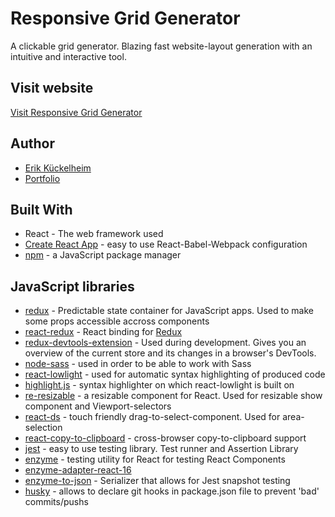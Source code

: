 # Responsive Grid Generator

A clickable grid generator. Blazing fast website-layout generation with an intuitive and interactive tool.

## Visit website

[Visit Responsive Grid Generator](https://responsive-grid-generator.netlify.com/)

## Author

- [Erik Kückelheim](https://github.com/kueckelheim)
- [Portfolio](https://erik-kueckelheim.com/)

## Built With

- React - The web framework used
- [Create React App](https://github.com/facebook/create-react-app) - easy to use React-Babel-Webpack configuration
- [npm](https://github.com/npm/cli) - a JavaScript package manager

## JavaScript libraries

- [redux](https://github.com/reduxjs/redux) - Predictable state container for JavaScript apps. Used to make some props accessible accross components
- [react-redux](https://github.com/reduxjs/react-redux) - React binding for [Redux](https://github.com/reduxjs/redux)
- [redux-devtools-extension](https://github.com/zalmoxisus/redux-devtools-extension) - Used during development. Gives you an overview of the current store and its changes in a browser's DevTools.
- [node-sass](https://github.com/sass/node-sass) - used in order to be able to work with Sass
- [react-lowlight](https://github.com/rexxars/react-lowlight) - used for automatic syntax highlighting of produced code
- [highlight.js](https://highlightjs.org/) - syntax highlighter on which react-lowlight is built on
- [re-resizable](https://github.com/bokuweb/re-resizable) - a resizable component for React. Used for resizable show component and Viewport-selectors
- [react-ds](https://github.com/aurbano/react-ds) - touch friendly drag-to-select-component. Used for area-selection
- [react-copy-to-clipboard](https://github.com/nkbt/react-copy-to-clipboard) - cross-browser copy-to-clipboard support
- [jest](https://github.com/facebook/jest) - easy to use testing library. Test runner and Assertion Library
- [enzyme](https://github.com/airbnb/enzyme) - testing utility for React for testing React Components
- [enzyme-adapter-react-16](https://www.npmjs.com/package/enzyme-adapter-react-16)
- [enzyme-to-json](https://github.com/adriantoine/enzyme-to-json) - Serializer that allows for Jest snapshot testing
- [husky](https://github.com/typicode/husky) - allows to declare git hooks in package.json file to prevent 'bad' commits/pushs
